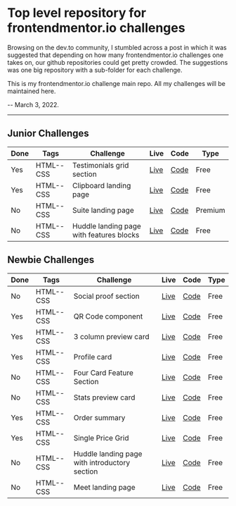 # Top level repository for frontendmentor.io challenges

Browsing on the dev.to community, I stumbled across a post in which it was suggested that depending on how many frontendmentor.io challenges one takes on, our github repositories could get pretty crowded. The suggestions was one big repository with a sub-folder for each challenge.

This is my frontendmentor.io challenge main repo. All my challenges will be maintained here.

-- March 3, 2022.

---
## Junior Challenges

| Done | Tags  | Challenge | Live|  Code|  Type| 
| ---- | --- | -- |  -- | --  |  -- |
| Yes | HTML--CSS     | Testimonials grid section  | [Live](https://fyrfli.github.io/frontendmentor-challenges/testimonials-grid) | [Code](https://github.com/fyrfli/frontendmentor-challenges/-/tree/testimonials-grid) |Free|
| Yes | HTML--CSS | Clipboard landing page | [Live](https://fyrfli.github.io/frontendmentor-challenges/clipboard-landing-page/) | [Code](https://github.com/fyrfli/frontendmentor-challenges/-/tree/clipboard-landing-page)| Free |
 No | HTML--CSS | Suite landing page | [Live](https://fyrfli.github.io/frontendmentor-challenges/suite-landing-page/) | [Code](https://github.com/fyrfli/frontendmentor-challenges/-/tree/suite-landing-page)| Premium |
| No | HTML--CSS | Huddle landing page with features blocks | [Live](https://fyrfli.github.io/frontendmentor-challenges/huddle-landing-page-feature-blocks/) | [Code](https://github.com/fyrfli/frontendmentor-challenges/tree/master/huddle-landing-page-feature-blocks)| Free |



## Newbie Challenges

| Done| Tags  | Challenge | Live|  Code|  Type| 
| ---- | --- | -- |  -- | --  |  -- |
| No | HTML--CSS     | Social proof section  | [Live](https://fyrfli.github.io/frontendmentor-challenges/social-proof-section/) | [Code](https://github.com/fyrfli/frontendmentor-challenges/-/tree/social-proof-section)| Free |
| Yes | HTML--CSS | QR Code component | [Live](https://fyrfli.github.io/frontendmentor-challenges/qr-code) | [Code](https://github.com/fyrfli/frontendmentor-challenges/-/tree/qr-code)| Free |
| Yes | HTML--CSS | 3 column preview card | [Live](https://fyrfli.github.io/frontendmentor-challenges/3-col-preview-card) | [Code](https://github.com/fyrfli/frontendmentor-challenges/-/tree/3-col-preview-card)| Free |
| Yes | HTML--CSS | Profile card | [Live](https://fyrfli.github.io/frontendmentor-challenges/profile-card) | [Code](https://github.com/fyrfli/frontendmentor-challenges/-/tree/profile-card) | Free |
| No | HTML--CSS | Four Card Feature Section | [Live](https://fyrfli.github.io/frontendmentor-challenges/four-card-feature-section) | [Code](https://github.com/fyrfli/frontendmentor-challenges/-/tree/four-card-feature-section)| Free |
| No | HTML--CSS | Stats preview card | [Live](https://fyrfli.github.io/frontendmentor-challenges/stats-preview-card) | [Code](https://github.com/fyrfli/frontendmentor-challenges/-/tree/stats-preview-card)| Free |
| Yes | HTML--CSS | Order summary | [Live](https://fyrfli.github.io/frontendmentor-challenges/order-summary) | [Code](https://github.com/fyrfli/frontendmentor-challenges/-/tree/order-summary)| Free |
| Yes | HTML--CSS | Single Price Grid | [Live](https://fyrfli.github.io/frontendmentor-challenges/single-price-grid) | [Code](https://github.com/fyrfli/frontendmentor-challenges/-/tree/simgle-price-grid)| Free |
| No | HTML--CSS | Huddle landing page with introductory section | [Live](https://fyrfli.github.io/frontendmentor-challenges/huddle-landing-page-with-single-introductory-section/) | [Code](https://github.com/fyrfli/frontendmentor-challenges/tree/master/huddle-landing-page-with-single-introductory-section)| Free |
| No | HTML--CSS | Meet landing page | [Live](https://fyrfli.github.io/frontendmentor-challenges/meet-landing-page/) | [Code](https://github.com/fyrfli/frontendmentor-challenges/tree/master/meet-landing-page)| Free |